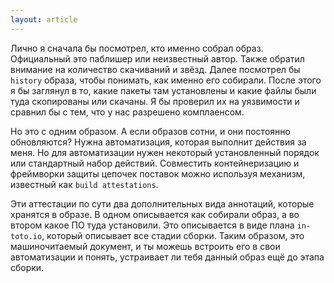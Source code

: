 ```yaml
---
layout: article
---
```


Лично я сначала бы посмотрел, кто именно собрал образ. Официальный это паблишер или неизвестный автор. Также обратил внимание на количество скачиваний и звёзд. Далее посмотрел бы `history` образа, чтобы понимать, как именно его собирали. После этого я бы заглянул в то, какие пакеты там установлены и какие файлы были туда скопированы или скачаны. Я бы проверил их на уязвимости и сравнил бы с тем, что у нас разрешено комплаенсом.

Но это с одним образом. А если образов сотни, и они постоянно обновляются? Нужна автоматизация, которая выполнит действия за меня. Но для автоматизации нужен некоторый установленный порядок или стандартный набор действий. Совместить контейнеризацию и фреймворки защиты цепочек поставок можно используя механизм, известный как `build attestations`.

Эти аттестации по сути два дополнительных вида аннотаций, которые хранятся в образе. В одном описывается как собирали образ, а во втором какое ПО туда установили. Это описывается в виде плана `in-toto.io`, который описывает все стадии сборки. Таким образом, это машиночитаемый документ, и ты можешь встроить его в свои автоматизации и понять, устраивает ли тебя данный образ ещё до этапа сборки.
